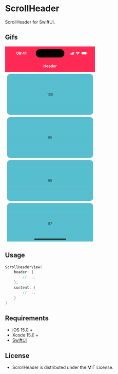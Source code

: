 # ScrollHeader

ScrollHeader for SwiftUI.

## Gifs

![](./demo.gif)

## Usage

```swift
ScrollHeaderView(
    header: {
        // ...
    },
    content: {
        // ...
    }
)
```

## Requirements

- iOS 15.0 +
- Xcode 15.0 +
- [SwiftUI](https://developer.apple.com/xcode/swiftui/)

## License

- ScrollHeader is distributed under the MIT License.
